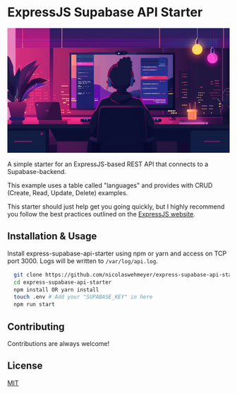 
# ExpressJS Supabase API Starter

![ExpressJS Supabase API Starter Header Image](image.png)

A simple starter for an ExpressJS-based REST API that connects to a Supabase-backend.

This example uses a table called "languages" and provides with CRUD (Create, Read, Update, Delete) examples.

This starter should just help get you going quickly, but I highly recommend you follow the best practices outlined on the [ExpressJS website](https://expressjs.com).
## Installation & Usage

Install express-supabase-api-starter using npm or yarn and access on TCP port 3000. Logs will be written to ```/var/log/api.log```.

```bash
  git clone https://github.com/nicolaswehmeyer/express-supabase-api-starter
  cd express-supabase-api-starter
  npm install OR yarn install
  touch .env # Add your "SUPABASE_KEY" in here
  npm run start
```
    
## Contributing

Contributions are always welcome!


## License

[MIT](https://choosealicense.com/licenses/mit/)


